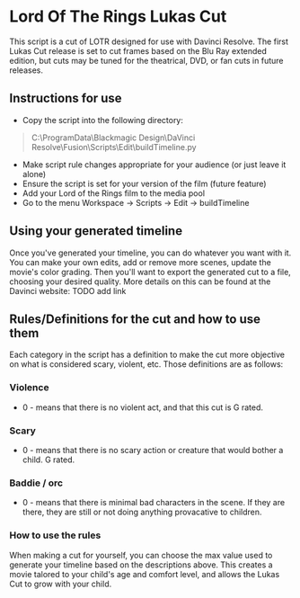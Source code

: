 # Lord Of The Rings Lukas Cut
This script is a cut of LOTR designed for use with Davinci Resolve. The first Lukas Cut release is set to cut frames based on the Blu Ray extended edition, but cuts may be tuned for the theatrical, DVD, or fan cuts in future releases.
## Instructions for use
* Copy the script into the following directory:
> C:\ProgramData\Blackmagic Design\DaVinci Resolve\Fusion\Scripts\Edit\buildTimeline.py 
* Make script rule changes appropriate for your audience (or just leave it alone)
* Ensure the script is set for your version of the film (future feature)
* Add your Lord of the Rings film to the media pool
* Go to the menu Workspace -> Scripts -> Edit -> buildTimeline
## Using your generated timeline
Once you've generated your timeline, you can do whatever you want with it. You can make your own edits, add or remove more scenes, update the movie's color grading. Then you'll want to export the generated cut to a file, choosing your desired quality. More details on this can be found at the Davinci website:
TODO add link

## Rules/Definitions for the cut and how to use them
Each category in the script has a definition to make the cut more objective on what is considered scary, violent, etc. Those definitions are as follows:
### Violence
* 0 - means that there is no violent act, and that this cut is G rated.
### Scary
* 0 - means that there is no scary action or creature that would bother a child. G rated.
### Baddie / orc
* 0 - means that there is minimal bad characters in the scene. If they are there, they are still or not doing anything provacative to children.
### How to use the rules
When making a cut for yourself, you can choose the max value used to generate your timeline based on the descriptions above. This creates a movie talored to your child's age and comfort level, and allows the Lukas Cut to grow with your child.
